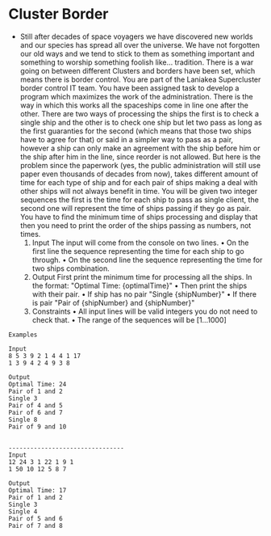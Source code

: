 # Cluster Border
* Still after decades of space voyagers we have discovered new worlds and our species has spread all over the universe. We have not forgotten our old ways and we tend to stick to them as something important and something to worship something foolish like… tradition.
  There is a war going on between different Clusters and borders have been set, which means there is border control. You are part of the Laniakea Supercluster border control IT team.
  You have been assigned task to develop a program which maximizes the work of the administration.
  There is the way in which this works all the spaceships come in line one after the other.
  There are two ways of processing the ships the first is to check a single ship and the other is to check one ship but let two pass as long as the first guaranties for the second (which means that those two ships have to agree for that) or said in a simpler way to pass as a pair, however a ship can only make an agreement with the ship before him or the ship after him in the line, since reorder is not allowed.
  But here is the problem since the paperwork (yes, the public administration will still use paper even thousands of decades from now), takes different amount of time for each type of ship and for each pair of ships making a deal with other ships will not always benefit in time.
  You will be given two integer sequences the first is the time for each ship to pass as single client, the second one will represent the time of ships passing if they go as pair.
  You have to find the minimum time of ships processing and display that then you need to print the order of the ships passing as numbers, not times.
    1. Input
       The input will come from the console on two lines.
       • On the first line the sequence representing the time for each ship to go through.
       • On the second line the sequence representing the time for two ships combination.
    2. Output
       First print the minimum time for processing all the ships. In the format: "Optimal Time: {optimalTime}"
       • Then print the ships with their pair.
       • If ship has no pair "Single {shipNumber}"
       • If there is pair "Pair of {shipNumber} and {shipNumber}"
    3. Constraints
       • All input lines will be valid integers you do not need to check that.
       • The range of the sequences will be [1…1000]
``` 
Examples

Input
8 5 3 9 2 1 4 4 1 17
1 3 9 4 2 4 9 3 8

Output
Optimal Time: 24
Pair of 1 and 2
Single 3
Pair of 4 and 5
Pair of 6 and 7
Single 8
Pair of 9 and 10


--------------------------------
Input
12 24 3 1 22 1 9 1
1 50 10 12 5 8 7

Output
Optimal Time: 17
Pair of 1 and 2
Single 3
Single 4
Pair of 5 and 6
Pair of 7 and 8

    
```
